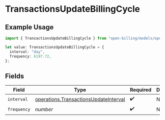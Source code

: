 # TransactionsUpdateBillingCycle

## Example Usage

```typescript
import { TransactionsUpdateBillingCycle } from "open-billing/models/operations";

let value: TransactionsUpdateBillingCycle = {
  interval: "day",
  frequency: 6197.72,
};
```

## Fields

| Field                                                                                          | Type                                                                                           | Required                                                                                       | Description                                                                                    |
| ---------------------------------------------------------------------------------------------- | ---------------------------------------------------------------------------------------------- | ---------------------------------------------------------------------------------------------- | ---------------------------------------------------------------------------------------------- |
| `interval`                                                                                     | [operations.TransactionsUpdateInterval](../../models/operations/transactionsupdateinterval.md) | :heavy_check_mark:                                                                             | N/A                                                                                            |
| `frequency`                                                                                    | *number*                                                                                       | :heavy_check_mark:                                                                             | N/A                                                                                            |